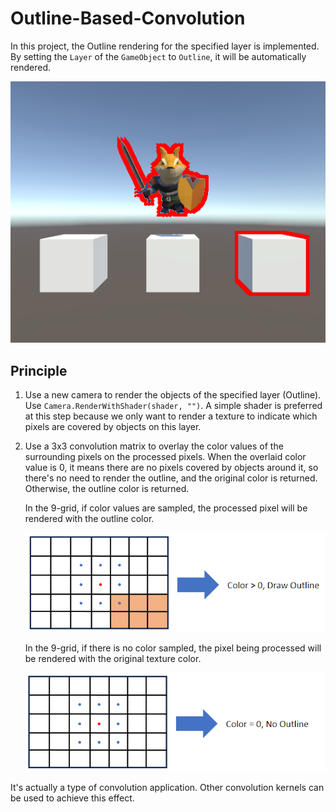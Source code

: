 # Outline-Based-Convolution

In this project, the Outline rendering for the specified layer is implemented. By setting the `Layer` of the `GameObject` to `Outline`, it will be automatically rendered.

![01](/Imgs/Outlines/Post-Processing/OutlineBasedConvolution/01.png)

## Principle
1. Use a new camera to render the objects of the specified layer (Outline). Use `Camera.RenderWithShader(shader, "")`. A simple shader is preferred at this step because we only want to render a texture to indicate which pixels are covered by objects on this layer.
2. Use a 3x3 convolution matrix to overlay the color values of the surrounding pixels on the processed pixels. When the overlaid color value is 0, it means there are no pixels covered by objects around it, so there's no need to render the outline, and the original color is returned. Otherwise, the outline color is returned.
    
    In the 9-grid, if color values are sampled, the processed pixel will be rendered with the outline color.

    ![02](/Imgs/Outlines/Post-Processing/OutlineBasedConvolution/02.png)

    In the 9-grid, if there is no color sampled, the pixel being processed will be rendered with the original texture color.
    
    ![03](/Imgs/Outlines/Post-Processing/OutlineBasedConvolution/03.png)

It's actually a type of convolution application. Other convolution kernels can be used to achieve this effect.